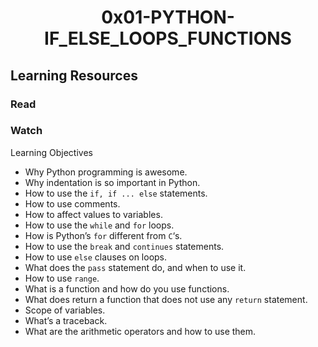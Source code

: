 <h1 align="center">0x01-PYTHON-IF_ELSE_LOOPS_FUNCTIONS</h1>

<h2>Learning Resources</h2>
<h3>Read</h2>
<h3>Watch</h2
[Identation Error](https://www.youtube.com/watch?v=1QXOd2ZQs-Q)

<h2>Learning Objectives</h2>
<ul>
<li>Why Python programming is awesome.</li>
<li>Why indentation is so important in Python.</li>
<li>How to use the <code>if, if ... else</code> statements.</li>
<li>How to use comments.</li>
<li>How to affect values to variables.</li>
<li>How to use the <code>while</code> and <code>for</code> loops.</li>
<li>How is Python’s <code>for</code> different from <code>C</code>‘s.</li>
<li>How to use the <code>break</code> and <code>continues</code> statements.</li>
<li>How to use <code>else</code> clauses on loops.</li>
<li>What does the <code>pass</code> statement do, and when to use it.</li>
<li>How to use <code>range</code>.</li>
<li>What is a function and how do you use functions.</li>
<li>What does return a function that does not use any <code>return</code> statement.</li>
<li>Scope of variables.</li>
<li>What’s a traceback.</li>
<li>What are the arithmetic operators and how to use them.</li>
</ul>

